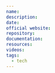 ```yaml
---
name: 
description: 
date: 
official website: 
repository: 
documentation: 
resources: 
videos: 
tags:
  - tech
---
```

